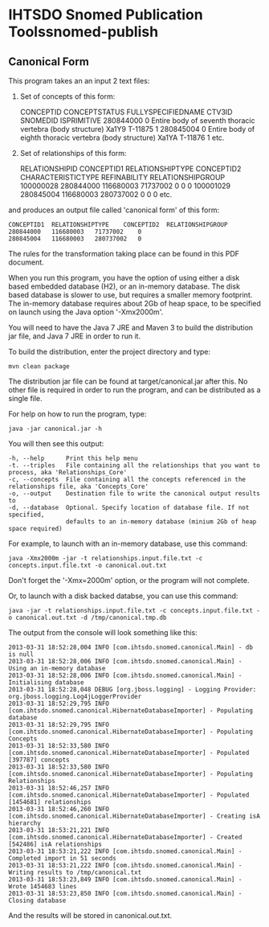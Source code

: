 IHTSDO Snomed Publication Toolssnomed-publish
=============================================

Canonical Form
--------------

This program takes an an input 2 text files:

1. Set of concepts of this form:

    CONCEPTID  CONCEPTSTATUS	FULLYSPECIFIEDNAME	CTV3ID	SNOMEDID	ISPRIMITIVE
    280844000	0	Entire body of seventh thoracic vertebra (body structure)	Xa1Y9	T-11875	1
    280845004	0	Entire body of eighth thoracic vertebra (body structure)	Xa1YA	T-11876	1
    etc.

2. Set of relationships of this form:

    RELATIONSHIPID  CONCEPTID1	RELATIONSHIPTYPE	CONCEPTID2	CHARACTERISTICTYPE	REFINABILITY	RELATIONSHIPGROUP
    100000028	280844000	116680003	71737002	0	0	0
    100001029	280845004	116680003	280737002	0	0	0
    etc.
    
and produces an output file called 'canonical form' of this form:

    CONCEPTID1  RELATIONSHIPTYPE	CONCEPTID2	RELATIONSHIPGROUP
    280844000	116680003	71737002	0
    280845004	116680003	280737002	0

The rules for the transformation taking place can be found in this PDF document.

When you run this program, you have the option of using either a disk based embedded database (H2), or an in-memory database.
The disk based database is slower to use, but requires a smaller memory footprint. The in-memory database requires about 
2Gb of heap space, to be specified on launch using the Java option '-Xmx2000m'.

You will need to have the Java 7 JRE and Maven 3 to build the distribution jar file, and Java 7 JRE in order to run it.

To build the distribution, enter the project directory and type:

    mvn clean package
    
The distribution jar file can be found at target/canonical.jar after this. No other file is required in order to run the program,
and can be distributed as a single file.

For help on how to run the program, type:

    java -jar canonical.jar -h
    
You will then see this output:

    -h, --help      Print this help menu
    -t. --triples   File containing all the relationships that you want to process, aka 'Relationships_Core'
    -c, --concepts  File containing all the concepts referenced in the relationships file, aka 'Concepts_Core'
    -o, --output    Destination file to write the canonical output results to
    -d, --database  Optional. Specify location of database file. If not specified, 
                    defaults to an in-memory database (minium 2Gb of heap space required)

For example, to launch with an in-memory database, use this command:

    java -Xmx2000m -jar -t relationships.input.file.txt -c concepts.input.file.txt -o canonical.out.txt

Don't forget the '-Xmx=2000m' option, or the program will not complete. 

Or, to launch with a disk backed databse, you can use this command:

    java -jar -t relationships.input.file.txt -c concepts.input.file.txt -o canonical.out.txt -d /tmp/canonical.tmp.db
    
The output from the console will look something like this:

    2013-03-31 18:52:28,004 INFO [com.ihtsdo.snomed.canonical.Main] - db is null
    2013-03-31 18:52:28,006 INFO [com.ihtsdo.snomed.canonical.Main] - Using an in-memory database
    2013-03-31 18:52:28,006 INFO [com.ihtsdo.snomed.canonical.Main] - Initialising database
    2013-03-31 18:52:28,048 DEBUG [org.jboss.logging] - Logging Provider: org.jboss.logging.Log4jLoggerProvider
    2013-03-31 18:52:29,795 INFO [com.ihtsdo.snomed.canonical.HibernateDatabaseImporter] - Populating database
    2013-03-31 18:52:29,795 INFO [com.ihtsdo.snomed.canonical.HibernateDatabaseImporter] - Populating Concepts
    2013-03-31 18:52:33,580 INFO [com.ihtsdo.snomed.canonical.HibernateDatabaseImporter] - Populated [397787] concepts
    2013-03-31 18:52:33,580 INFO [com.ihtsdo.snomed.canonical.HibernateDatabaseImporter] - Populating Relationships
    2013-03-31 18:52:46,257 INFO [com.ihtsdo.snomed.canonical.HibernateDatabaseImporter] - Populated [1454681] relationships
    2013-03-31 18:52:46,260 INFO [com.ihtsdo.snomed.canonical.HibernateDatabaseImporter] - Creating isA hierarchy
    2013-03-31 18:53:21,221 INFO [com.ihtsdo.snomed.canonical.HibernateDatabaseImporter] - Created [542486] isA relationships
    2013-03-31 18:53:21,222 INFO [com.ihtsdo.snomed.canonical.Main] - Completed import in 51 seconds
    2013-03-31 18:53:21,222 INFO [com.ihtsdo.snomed.canonical.Main] - Writing results to /tmp/canonical.txt
    2013-03-31 18:53:23,849 INFO [com.ihtsdo.snomed.canonical.Main] - Wrote 1454683 lines
    2013-03-31 18:53:23,850 INFO [com.ihtsdo.snomed.canonical.Main] - Closing database

And the results will be stored in canonical.out.txt.
